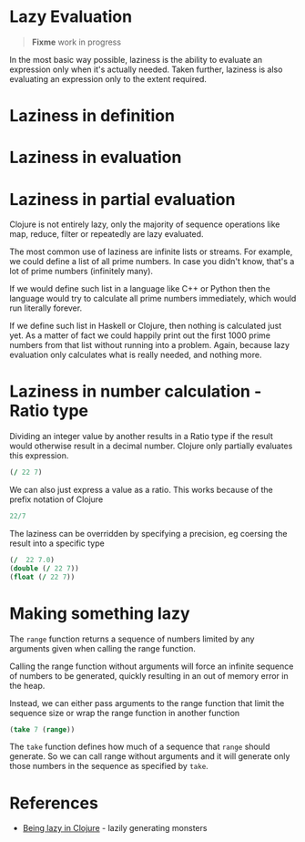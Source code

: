 # Lazy Evaluation

> **Fixme** work in progress

In the most basic way possible, laziness is the ability to evaluate an expression only when it's actually needed.  Taken further, laziness is also evaluating an expression only to the extent required.



# Laziness in definition




# Laziness in evaluation



# Laziness in partial evaluation



Clojure is not entirely lazy, only the majority of sequence operations like map, reduce, filter or repeatedly are lazy evaluated.

The most common use of laziness are infinite lists or streams. For example, we could define a list of all prime numbers. In case you didn't know, that's a lot of prime numbers (infinitely many).

If we would define such list in a language like C++ or Python then the language would try to calculate all prime numbers immediately, which would run literally forever.

If we define such list in Haskell or Clojure, then nothing is calculated just yet. As a matter of fact we could happily print out the first 1000 prime numbers from that list without running into a problem. Again, because lazy evaluation only calculates what is really needed, and nothing more.




# Laziness in number calculation - Ratio type

Dividing an integer value by another results in a Ratio type if the result would otherwise result in a decimal number.  Clojure only partially evaluates this expression.

```clojure
(/ 22 7)
```

We can also just express a value as a ratio.  This works because of the prefix notation of Clojure

```clojure
22/7
```

The laziness can be overridden by specifying a precision, eg coersing the result into a specific type

```clojure
(/  22 7.0)
(double (/ 22 7))
(float (/ 22 7))
```

# Making something lazy 

The `range` function returns a sequence of numbers limited by any arguments given when calling the range function.

Calling the range function without arguments will force an infinite sequence of numbers to be generated, quickly resulting in an out of memory error in the heap.

Instead, we can either pass arguments to the range function that limit the sequence size or wrap the range function in another function

```clojure
(take 7 (range))
```

The `take` function defines how much of a sequence that `range` should generate.  So we can call range without arguments and it will generate only those numbers in the sequence as specified by `take`.



# References
* [Being lazy in Clojure](http://noobtuts.com/clojure/being-lazy-in-clojure) - lazily generating monsters
